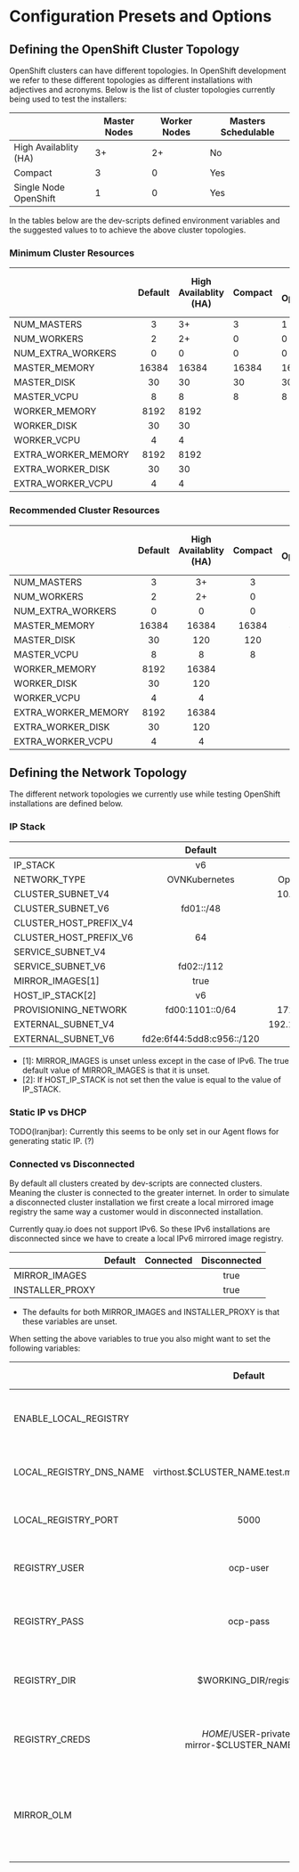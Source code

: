 # Configuration Presets and Options

## Defining the OpenShift Cluster Topology

OpenShift clusters can have different topologies. In OpenShift development we refer to
these different topologies as different installations with adjectives and acronyms.
Below is the list of cluster topologies currently being used to test the installers:

|                       | Master Nodes | Worker Nodes | Masters Schedulable |
|-----------------------|--------------|--------------|---------------------|
| High Availablity (HA) |       3+     |       2+     |         No          |
| Compact               |       3      |       0      |         Yes         |
| Single Node OpenShift |       1      |       0      |         Yes         |


In the tables below are the dev-scripts defined environment variables and the suggested
values to to achieve the above cluster topologies.
### Minimum Cluster Resources

|                     | Default | High Availablity (HA) | Compact | Single Node OpenShift (SNO) |
|---------------------|:-------:|-----------------------|---------|-----------------------------|
| NUM_MASTERS         |    3    |           3+          |    3    |              1              |
| NUM_WORKERS         |    2    |           2+          |    0    |              0              |
| NUM_EXTRA_WORKERS   |    0    |           0           |    0    |              0              |
| MASTER_MEMORY       |  16384  |         16384         |  16384  |            16384            |
| MASTER_DISK         |    30   |           30          |    30   |              30             |
| MASTER_VCPU         |    8    |           8           |    8    |              8              |
| WORKER_MEMORY       |   8192  |          8192         |         |                             |
| WORKER_DISK         |    30   |           30          |         |                             |
| WORKER_VCPU         |    4    |           4           |         |                             |
| EXTRA_WORKER_MEMORY |   8192  |          8192         |         |                             |
| EXTRA_WORKER_DISK   |    30   |           30          |         |                             |
| EXTRA_WORKER_VCPU   |    4    |           4           |         |                             |

### Recommended Cluster Resources

|                     | Default | High Availablity (HA) | Compact | Single Node OpenShift (SNO) |
|---------------------|:-------:|:---------------------:|:-------:|:---------------------------:|
| NUM_MASTERS         |    3    |           3+          |    3    |              1              |
| NUM_WORKERS         |    2    |           2+          |    0    |              0              |
| NUM_EXTRA_WORKERS   |    0    |           0           |    0    |              0              |
| MASTER_MEMORY       |  16384  |         16384         |  16384  |            32768            |
| MASTER_DISK         |    30   |          120          |   120   |             120             |
| MASTER_VCPU         |    8    |           8           |    8    |              8              |
| WORKER_MEMORY       |   8192  |         16384         |         |                             |
| WORKER_DISK         |    30   |          120          |         |                             |
| WORKER_VCPU         |    4    |           4           |         |                             |
| EXTRA_WORKER_MEMORY |   8192  |         16384         |         |                             |
| EXTRA_WORKER_DISK   |    30   |          120          |         |                             |
| EXTRA_WORKER_VCPU   |    4    |           4           |         |                             |

## Defining the Network Topology

The different network topologies we currently use while testing OpenShift installations are defined below.

### IP Stack

|                        |          Default          |       IPv4       |            IPv6           |       IP Dual-stack       |
|------------------------|:-------------------------:|:----------------:|:-------------------------:|:-------------------------:|
| IP_STACK               |             v6            |        v4        |             v6            |            v4v6           |
| NETWORK_TYPE           |       OVNKubernetes       |   OpenShiftSDN   |       OVNKubernetes       |       OVNKubernetes       |
| CLUSTER_SUBNET_V4      |                           |   10.128.0.0/14  |                           |       10.128.0.0/14       |
| CLUSTER_SUBNET_V6      |         fd01::/48         |                  |         fd01::/48         |         fd01::/48         |
| CLUSTER_HOST_PREFIX_V4 |                           |        23        |                           |             23            |
| CLUSTER_HOST_PREFIX_V6 |             64            |                  |             64            |             64            |
| SERVICE_SUBNET_V4      |                           |                  |                           |       172.30.0.0/16       |
| SERVICE_SUBNET_V6      |         fd02::/112        |                  |         fd02::/112        |         fd02::/112        |
| MIRROR_IMAGES[1]       |            true           |                  |            true           |            true           |
| HOST_IP_STACK[2]       |             v6            |        v4        |             v6            |            v4v6           |
| PROVISIONING_NETWORK   |      fd00:1101::0/64      |   172.22.0.0/24  |      fd00:1101::0/64      |      fd00:1101::0/64      |
| EXTERNAL_SUBNET_V4     |                           | 192.168.111.0/24 |                           |      192.168.111.0/24     |
| EXTERNAL_SUBNET_V6     | fd2e:6f44:5dd8:c956::/120 |                  | fd2e:6f44:5dd8:c956::/120 | fd2e:6f44:5dd8:c956::/120 |

* [1]: MIRROR_IMAGES is unset unless except in the case of IPv6. The true default value of MIRROR_IMAGES is that it is unset.
* [2]: If HOST_IP_STACK is not set then the value is equal to the value of IP_STACK.

### Static IP vs DHCP

TODO(lranjbar): Currently this seems to be only set in our Agent flows for generating static IP. (?)

### Connected vs Disconnected

By default all clusters created by dev-scripts are connected clusters. Meaning the cluster is
connected to the greater internet. In order to simulate a disconnected cluster installation we first
create a local mirrored image registry the same way a customer would in disconnected installation.

Currently quay.io does not support IPv6. So these IPv6 installations are disconnected since we have to
create a local IPv6 mirrored image registry.

|                 | Default | Connected | Disconnected |
|-----------------|:-------:|:---------:|:------------:|
| MIRROR_IMAGES   |         |           |     true     |
| INSTALLER_PROXY |         |           |     true     |

* The defaults for both MIRROR_IMAGES and INSTALLER_PROXY is that these variables are unset.

When setting the above variables to true you also might want to set the following variables:

|                         |                    Default                    | Expected Value          |                                Description                               |
|-------------------------|:---------------------------------------------:|-------------------------|:------------------------------------------------------------------------:|
| ENABLE_LOCAL_REGISTRY   |                                               | true                    | Ensure that the local registry will be available.                        |
| LOCAL_REGISTRY_DNS_NAME | virthost.$CLUSTER_NAME.test.metalkube.org     | String - Web domain     | Local image registry DNS name.                                           |
| LOCAL_REGISTRY_PORT     | 5000                                          | String - Port Number    | Local image registry port.                                               |
| REGISTRY_USER           | ocp-user                                      | String                  | Local image registry user.                                               |
| REGISTRY_PASS           | ocp-pass                                      | String                  | Local image registry user's password.                                    |
| REGISTRY_DIR            | $WORKING_DIR/registry                         | String - Directory path | Base directory for the local image registry.                             |
| REGISTRY_CREDS          | $HOME/$USER-private-mirror-$CLUSTER_NAME.json | String - File path      | Location of the local registry mirror's credentials.                     |
| MIRROR_OLM              |                                               | String - List           | Comma-separated list of OLM operators to mirror into the local registry. |
